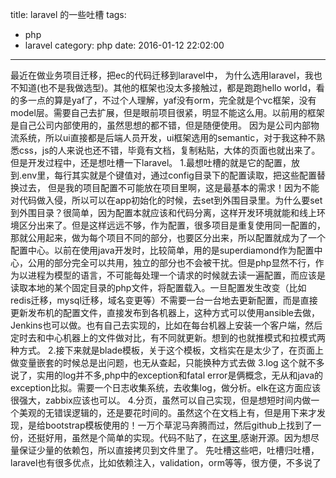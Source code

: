 title: laravel 的一些吐槽
tags:
  - php
  - laravel
category: php
date: 2016-01-12 22:02:00

---
最近在做业务项目迁移，把ec的代码迁移到laravel中，
为什么选用laravel，我也不知道(也不是我做选型)。其他的框架也没太多接触过，都是跑跑hello world，看的多一点的算是yaf了，不过个人理解，yaf没有orm，完全就是个vc框架，没有model层。需要自己去扩展，但是眼前项目很紧，明显不能这么用。以前用的框架是自己公司内部使用的，虽然思想的都不错，但是随便使用。
因为是公司内部物流系统，所以ui直接都是后端人员开发，ui框架选用的semantic，对于我这种不熟悉css，js的人来说也还不错，毕竟有文档，复制粘贴，大体的页面也就出来了。
但是开发过程中，还是想吐槽一下laravel。
1.最想吐槽的就是它的配置，放到.env里，每行其实就是个键值对，通过config目录下的配置读取，把这些配置替换过去，
但是我的项目配置不可能放在项目里啊，这是最基本的需求！因为不能对代码做入侵，所以可以在app初始化的时候，去set到外围目录里。为什么要set到外围目录？很简单，因为配置本就应该和代码分离，这样开发环境就能和线上环境区分出来了。但是这样远远不够，作为配置，很多项目是重复使用同一配置的，那就公用起来，做为每个项目不同的部分，也要区分出来，所以配置就成为了一个配置中心。以前在使用java开发时，比较简单，用的是superdiamond作为配置中心，公用的部分完全可以共用，独立的部分也不会被干扰。但是php显然不行，作为以进程为模型的语言，不可能每处理一个请求的时候就去读一遍配置，而应该是读取本地的某个固定目录的php文件，将配置载入。一旦配置发生改变（比如 redis迁移，mysql迁移，域名变更等）不需要一台一台地去更新配置，而是直接更新发布机的配置文件，直接发布到各机器上，这种方式可以使用ansible去做，Jenkins也可以做。也有自己去实现的，比如在每台机器上安装一个客户端，然后定时去和中心机器上的文件做对比，有不同就更新。想到的也就推模式和拉模式两种方式。
2.接下来就是blade模板，关于这个模板，文档实在是太少了，在页面上做变量嵌套的时候总是出问题，也无从查起，只能换种方式去做
3.log 这个就不多说了，实用的log并不多,php中的exception和fatal error是俩概念，无从和java的exception比拟。需要一个日志收集系统，去收集log，做分析。elk在这方面应该很强大，zabbix应该也可以。
4.分页，虽然可以自己实现，但是想短时间内做一个美观的无错误逻辑的，还是要花时间的。虽然这个在文档上有，但是用下来才发现，是给bootstrap模板使用的！一万个草泥马奔腾而过，然后github上找到了一份，还挺好用，虽然是个简单的实现。代码不贴了，在[这里](https://github.com/Landish/Pagination),感谢开源。因为想尽量保证少量的依赖包，所以直接拷贝到文件里了。
先吐槽这些吧，吐槽归吐槽，laravel也有很多优点，比如依赖注入，validation，orm等等，很方便，不多说了

